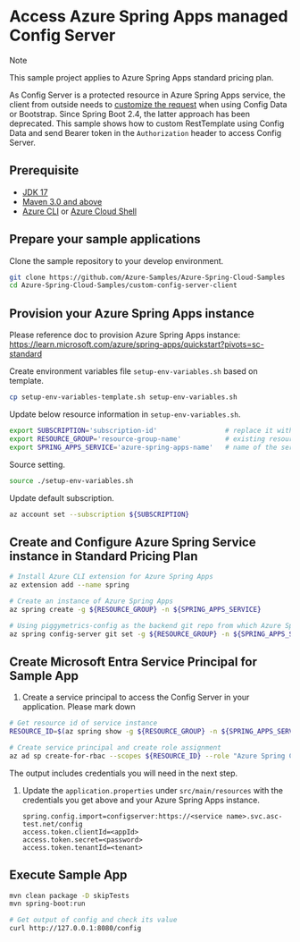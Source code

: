 # Access Azure Spring Apps managed Config Server

> [!NOTE]
> This sample project applies to Azure Spring Apps standard pricing plan.

As Config Server is a protected resource in Azure Spring Apps service, the client from outside needs to [customize the request](https://docs.spring.io/spring-cloud-config/docs/current/reference/html/#custom-rest-template) when using Config Data or Bootstrap. Since Spring Boot 2.4, the latter approach has been deprecated. This sample shows how to custom RestTemplate using Config Data and send Bearer token in the `Authorization` header to access Config Server.

## Prerequisite

* [JDK 17](https://docs.microsoft.com/azure/java/jdk/java-jdk-install)
* [Maven 3.0 and above](http://maven.apache.org/install.html)
* [Azure CLI](https://docs.microsoft.com/cli/azure/install-azure-cli) or [Azure Cloud Shell](https://docs.microsoft.com/azure/cloud-shell/overview)

## Prepare your sample applications

Clone the sample repository to your develop environment. 
```bash
git clone https://github.com/Azure-Samples/Azure-Spring-Cloud-Samples
cd Azure-Spring-Cloud-Samples/custom-config-server-client
```

## Provision your Azure Spring Apps instance
Please reference doc to provision Azure Spring Apps instance: https://learn.microsoft.com/azure/spring-apps/quickstart?pivots=sc-standard

Create environment variables file `setup-env-variables.sh` based on template. 
```bash
cp setup-env-variables-template.sh setup-env-variables.sh
```

Update below resource information in `setup-env-variables.sh`.
```bash
export SUBSCRIPTION='subscription-id'                 # replace it with your subscription-id
export RESOURCE_GROUP='resource-group-name'           # existing resource group or one that will be created in next steps
export SPRING_APPS_SERVICE='azure-spring-apps-name'   # name of the service that will be created in the next steps
```

Source setting.
```bash
source ./setup-env-variables.sh
```

Update default subscription.
```bash
az account set --subscription ${SUBSCRIPTION}
```

## Create and Configure Azure Spring Service instance in Standard Pricing Plan
```bash
# Install Azure CLI extension for Azure Spring Apps
az extension add --name spring

# Create an instance of Azure Spring Apps
az spring create -g ${RESOURCE_GROUP} -n ${SPRING_APPS_SERVICE}

# Using piggymetrics-config as the backend git repo from which Azure Spring Apps to pull config
az spring config-server git set -g ${RESOURCE_GROUP} -n ${SPRING_APPS_SERVICE} --uri "https://github.com/Azure-Samples/piggymetrics-config.git"
```

## Create Microsoft Entra Service Principal for Sample App

1. Create a service principal to access the Config Server in your application. Please mark down 
  ```bash
  # Get resource id of service instance
  RESOURCE_ID=$(az spring show -g ${RESOURCE_GROUP} -n ${SPRING_APPS_SERVICE} --query id -o tsv)

  # Create service principal and create role assignment
  az ad sp create-for-rbac --scopes ${RESOURCE_ID} --role "Azure Spring Cloud Config Server Reader"
  ```
  
  The output includes credentials you will need in the next step.
   
1. Update the `application.properties` under `src/main/resources` with the credentials you get above and your Azure Spring Apps instance.
    ```properties
    spring.config.import=configserver:https://<service name>.svc.asc-test.net/config
    access.token.clientId=<appId>
    access.token.secret=<password>
    access.token.tenantId=<tenant>
    ```

## Execute Sample App
```bash
mvn clean package -D skipTests
mvn spring-boot:run

# Get output of config and check its value
curl http://127.0.0.1:8080/config
```